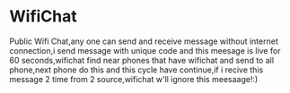 # WifiChat
Public Wifi Chat,any one can send and receive message without internet connection,i send message with unique code and this meesage is live for 60 seconds,wifichat find near phones that have wifichat and send to all phone,next phone do this and this cycle have continue,if i recive this message 2 time from 2 source,wifichat w'll ignore this meesaage!:)
